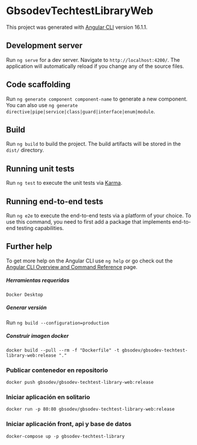 # GbsodevTechtestLibraryWeb

This project was generated with [Angular CLI](https://github.com/angular/angular-cli) version 16.1.1.

## Development server

Run `ng serve` for a dev server. Navigate to `http://localhost:4200/`. The application will automatically reload if you change any of the source files.

## Code scaffolding

Run `ng generate component component-name` to generate a new component. You can also use `ng generate directive|pipe|service|class|guard|interface|enum|module`.

## Build

Run `ng build` to build the project. The build artifacts will be stored in the `dist/` directory.

## Running unit tests

Run `ng test` to execute the unit tests via [Karma](https://karma-runner.github.io).

## Running end-to-end tests

Run `ng e2e` to execute the end-to-end tests via a platform of your choice. To use this command, you need to first add a package that implements end-to-end testing capabilities.

## Further help

To get more help on the Angular CLI use `ng help` or go check out the [Angular CLI Overview and Command Reference](https://angular.io/cli) page.


##### Herramientas requeridas
	Docker Desktop

##### Generar versión
  Run `ng build --configuration=production`

##### Construir imagen docker
  `docker build --pull --rm -f "Dockerfile" -t gbsodev/gbsodev-techtest-library-web:release "."`

### Publicar contenedor en repositorio
`docker push gbsodev/gbsodev-techtest-library-web:release`

### Iniciar aplicación en solitario
  `docker run -p 80:80 gbsodev/gbsodev-techtest-library-web:release`

### Iniciar aplicación front, api y base de datos
  `docker-compose up -p gbsodev-techtest-library`
